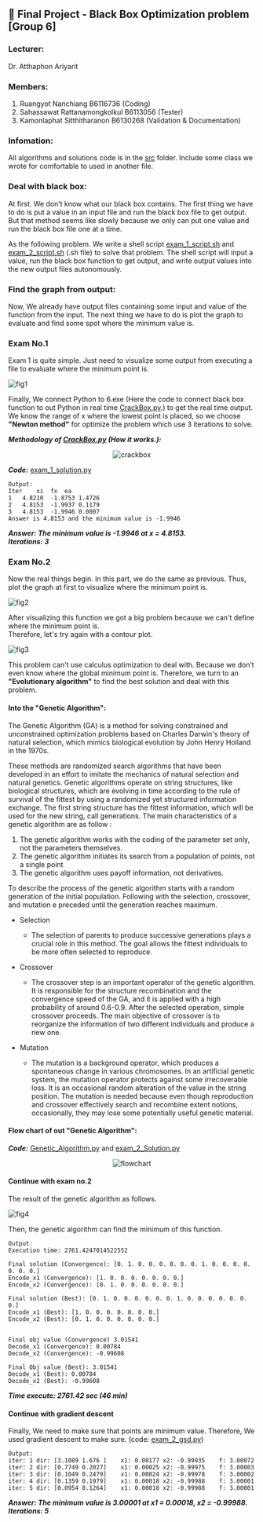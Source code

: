 ## :pencil: Final Project - Black Box Optimization problem [Group 6]

### Lecturer:
Dr. Atthaphon Ariyarit

### Members:  
1. Ruangyot Nanchiang B6116736 (Coding)
2. Sahassawat Rattanamongkolkul B6113056 (Tester)
3. Kamonlaphat Sitthitharanon B6130268 (Validation & Documentation)

### Infomation:
All algorithms and solutions code is in the [src](https://github.com/Rayato159/G6-Optimization-Exam/tree/main/src) folder. Include some class we wrote for comfortable to used in another file.

### Deal with black box:
At first. We don’t know what our black box contains. The first thing we have to do is put a value in an input file and run the black box file to get output. But that method seems like slowly because we only can put one value and run the black box file one at a time.  


As the following problem. We write a shell script [exam_1_script.sh](https://github.com/Rayato159/G6-Optimization-Exam/blob/main/src/exam_1_script.sh) and [exam_2_script.sh](https://github.com/Rayato159/G6-Optimization-Exam/blob/main/src/exam_2_script.sh) (.sh file) to solve that problem. The shell script will input a value, run the black box function to get output, and write output values into the new output files autonomously.  

### Find the graph from output:
Now, We already have output files containing some input and value of the function from the input. The next thing we have to do is plot the graph to evaluate and find some spot where the minimum value is.

### Exam No.1
Exam 1 is quite simple. Just need to visualize some output from executing a file to evaluate where the minimum point is.

![fig1](https://github.com/Rayato159/G6-Optimization-Exam/blob/main/graph/exam_1_graph.png)

Finally, We connect Python to 6.exe (Here the code to connect black box function to out Python in real time [CrackBox.py](https://github.com/Rayato159/G6-Optimization-Exam/blob/main/src/CrackBox.py).) to get the real time output. We know the range of x where the lowest point is placed, so we choose **"Newton method"** for optimize the problem which use 3 iterations to solve.

***Methodology of [CrackBox.py](https://github.com/Rayato159/G6-Optimization-Exam/blob/main/src/CrackBox.py) (How it works.):***  

<p align="center">
  <img src="https://github.com/Rayato159/G6-Optimization-Exam/blob/main/graph/CrackBox.svg" alt="crackbox"/>
</p>

***Code:*** [exam_1_solution.py](https://github.com/Rayato159/G6-Optimization-Exam/blob/main/src/exam_1_solution.py)

```shell
Output:
Iter	xi	fx	ea
1	4.8210	-1.8753	1.4726
2	4.8153	-1.9937	0.1179
3	4.8153	-1.9946	0.0007
Answer is 4.8153 and the minimum value is -1.9946
```
***Answer: The minimum value is -1.9946 at x = 4.8153.***  
***Iterations: 3***  

### Exam No.2
Now the real things begin. In this part, we do the same as previous. Thus, plot the graph at first to visualize where the minimum point is.

![fig2](https://github.com/Rayato159/G6-Optimization-Exam/blob/main/graph/exam_2_3D_plot.png)

After visualizing this function we got a big problem because we can't define where the minimum point is.  
Therefore, let's try again with a contour plot.

![fig3](https://github.com/Rayato159/G6-Optimization-Exam/blob/main/graph/exam_2_contour.png)

This problem can't use calculus optimization to deal with. Because we don’t even know where the global minimum point is. Therefore, we turn to an **"Evolutionary algorithm"** to find the best solution and deal with this problem.  

#### Into the "Genetic Algorithm":

The Genetic Algorithm (GA) is a method for solving constrained and unconstrained optimization problems based on Charles Darwin's theory of natural selection, which mimics biological evolution by John Henry Holland in the 1970s.    

These methods are randomized search algorithms that have been developed in an effort to imitate the mechanics of natural selection and natural genetics. Genetic algorithms operate on string structures, like biological structures, which are evolving in time according to the rule of survival of the fittest by using a randomized yet structured information exchange. The first string structure has the fittest information, which will be used for the new string, call generations. The main characteristics of a genetic algorithm are as follow :  

  1. The genetic algorithm works with the coding of the parameter set only, not the parameters themselves.
  2. The genetic algorithm initiates its search from a population of points, not a single point
  3. The genetic algorithm uses payoff information, not derivatives.    

To describe the process of the genetic algorithm starts with a random generation of the initial population. Following with the selection, crossover, and mutation e preceded until the generation reaches maximum.    

- Selection
  - The selection of parents to produce successive generations plays a crucial role in this method. The goal allows the fittest individuals to be more often selected to reproduce. 

- Crossover
  - The crossover step is an important operator of the genetic algorithm. It is responsible for the structure recombination and the convergence speed of the GA, and it is applied with a high probability of around 0.6-0.9. After the selected operation, simple crossover proceeds. The main objective of crossover is to reorganize the information of two different individuals and produce a new one.

- Mutation 
  - The mutation is a background operator, which produces a spontaneous change in various chromosomes. In an artificial genetic system, the mutation operator protects against some irrecoverable loss. It is an occasional random alteration of the value in the string position. The mutation is needed because even though reproduction and crossover effectively search and recombine extent notions, occasionally, they may lose some potentially useful genetic material.    

####  Flow chart of out "Genetic Algorithm":
***Code:*** [Genetic_Algorithm.py](https://github.com/Rayato159/G6-Optimization-Exam/blob/main/src/Genetic_Algorithm.py) and [exam_2_Solution.py](https://github.com/Rayato159/G6-Optimization-Exam/blob/main/src/exam_2_Solution.py)

<p align="center">
  <img src="https://github.com/Rayato159/G6-Optimization-Exam/blob/main/graph/Genetic%20Algorithm.svg" alt="flowchart"/>
</p>

#### Continue with exam no.2
The result of the genetic algorithm as follows.

![fig4](https://github.com/Rayato159/G6-Optimization-Exam/blob/main/graph/Genetic_plot.png)

Then, the genetic algorithm can find the minimum of this function.    

```shell
Output:
Execution time: 2761.4247014522552

Final solution (Convergence): [0. 1. 0. 0. 0. 0. 0. 0. 1. 0. 0. 0. 0. 0. 0. 0.]
Encode_x1 (Convergence): [1. 0. 0. 0. 0. 0. 0. 0.]
Encode_x2 (Convergence): [0. 1. 0. 0. 0. 0. 0. 0.]

Final solution (Best): [0. 1. 0. 0. 0. 0. 0. 0. 1. 0. 0. 0. 0. 0. 0. 0.]
Encode_x1 (Best): [1. 0. 0. 0. 0. 0. 0. 0.]
Encode_x2 (Best): [0. 1. 0. 0. 0. 0. 0. 0.]


Final obj value (Convergence) 3.01541
Decode_x1 (Convergence): 0.00784
Decode_x2 (Convergence): -0.99608

Final Obj value (Best): 3.01541
Decode_x1 (Best): 0.00784
Decode_x2 (Best): -0.99608
```
***Time execute: 2761.42 sec (46 min)***  

#### Continue with gradient descent
Finally, We need to make sure that points are minimum value. Therefore, We used gradient descent to make sure. (code: [exam_2_gsd.py](https://github.com/Rayato159/G6-Optimization-Exam/blob/main/src/exam_2_gsd.py))
```shell
Output:
iter: 1	dir: [3.1089 1.676 ]	x1: 0.00177	x2: -0.99935	f: 3.00072
iter: 2	dir: [0.7749 0.2027]	x1: 0.00025	x2: -0.99975	f: 3.00003
iter: 3	dir: [0.1049 0.2479]	x1: 0.00024	x2: -0.99978	f: 3.00002
iter: 4	dir: [0.1359 0.1979]	x1: 0.00018	x2: -0.99988	f: 3.00001
iter: 5	dir: [0.0954 0.1264]	x1: 0.00018	x2: -0.99988	f: 3.00001
```
***Answer: The minimum value is 3.00001 at x1 = 0.00018, x2 = -0.99988.***  
***Iterations: 5***  
